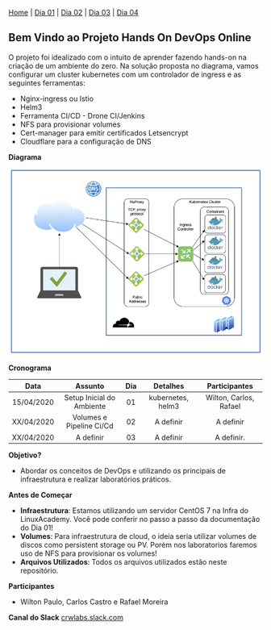   [Home](https://crwlabs.github.io/hands-on-devops/) | [Dia 01](https://crwlabs.github.io/hands-on-devops/dia-01) | [Dia 02](https://crwlabs.github.io/hands-on-devops/dia-02) | [Dia 03](https://crwlabs.github.io/hands-on-devops/dia-03) | [Dia 04](https://crwlabs.github.io/hands-on-devops/dia-04)

## Bem Vindo ao Projeto Hands On DevOps Online

O projeto foi idealizado com o intuito de aprender fazendo hands-on na criação de um ambiente do zero. Na solução proposta no diagrama, vamos configurar um cluster kubernetes com um controlador de ingress e as seguintes ferramentas:

- Nginx-ingress ou Istio
- Helm3
- Ferramenta CI/CD - Drone CI/Jenkins
- NFS para provisionar volumes
- Cert-manager para emitir certificados Letsencrypt
- Cloudflare para a configuração de DNS

**Diagrama**

![slide](images/diagram.png)

**Cronograma**



| Data | Assunto | Dia	| Detalhes | Participantes
| :---: | :---: | :---: | :---: | :---: |
| 15/04/2020 | Setup Inicial do Ambiente | 01 | kubernetes, helm3  | Wilton, Carlos, Rafael
| XX/04/2020 | Volumes e Pipeline Ci/Cd | 02 | A definir | A definir
| XX/04/2020 | A definir | 03 | A definir | A definir.


**Objetivo?**
- Abordar os conceitos de DevOps e utilizando os principais de infraestrutura e realizar laboratórios práticos.

**Antes de Começar**
- **Infraestrutura**: Estamos utilizando um servidor CentOS 7 na Infra do LinuxAcademy. Você pode conferir no passo a passo da documentação do Dia 01!
- **Volumes**: Para infraestrutura de cloud, o ideia seria utilizar volumes de discos como persistent storage ou PV. Porém nos laboratorios faremos uso de NFS para provisionar os volumes!
- **Arquivos Utilizados**: Todos os arquivos utilizados estão neste repositório.

**Participantes**
- Wilton Paulo, Carlos Castro e Rafael Moreira

**Canal do Slack**
[crwlabs.slack.com](https://crwlabs.slack.com)
